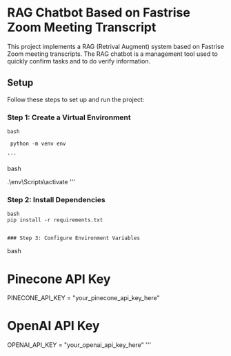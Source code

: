 # RAG Chatbot Based on Fastrise Zoom Meeting Transcript

This project implements a RAG (Retrival Augment) system based on Fastrise Zoom meeting transcripts. The RAG chatbot is a management tool used to quickly confirm tasks and to do verify information.

## Setup

Follow these steps to set up and run the project:

### Step 1: Create a Virtual Environment

```
bash
 
 python -m venv env

'''

```
bash

.\env\Scripts\activate
'''
### Step 2: Install Dependencies

```
bash
pip install -r requirements.txt


### Step 3: Configure Environment Variables

```
bash
# Pinecone API Key
PINECONE_API_KEY = "your_pinecone_api_key_here"
# OpenAI API Key
OPENAI_API_KEY = "your_openai_api_key_here"
'''

